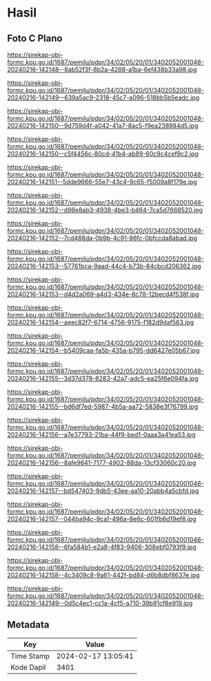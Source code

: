 # Hasil

## Foto C Plano

https://sirekap-obj-formc.kpu.go.id/1687/pemilu/pdpr/34/02/05/20/01/3402052001048-20240216-142148--8ab52f3f-8b2a-4288-a1ba-6ef438b33a98.jpg

https://sirekap-obj-formc.kpu.go.id/1687/pemilu/pdpr/34/02/05/20/01/3402052001048-20240216-142149--639a5ac9-2318-45c7-a096-518bb5b5eadc.jpg

https://sirekap-obj-formc.kpu.go.id/1687/pemilu/pdpr/34/02/05/20/01/3402052001048-20240216-142150--9d759d4f-a042-41a7-8ac5-f9ea238984d5.jpg

https://sirekap-obj-formc.kpu.go.id/1687/pemilu/pdpr/34/02/05/20/01/3402052001048-20240216-142150--c5f4456c-80cd-41b4-ab89-60c9c4cef9c2.jpg

https://sirekap-obj-formc.kpu.go.id/1687/pemilu/pdpr/34/02/05/20/01/3402052001048-20240216-142151--5dde9666-55e7-43c4-9c65-f5009a8f179e.jpg

https://sirekap-obj-formc.kpu.go.id/1687/pemilu/pdpr/34/02/05/20/01/3402052001048-20240216-142152--d98e8ab3-4938-4be3-b464-7ca5d7668520.jpg

https://sirekap-obj-formc.kpu.go.id/1687/pemilu/pdpr/34/02/05/20/01/3402052001048-20240216-142152--7cd488da-0b9b-4c91-86fc-0bfccda8abad.jpg

https://sirekap-obj-formc.kpu.go.id/1687/pemilu/pdpr/34/02/05/20/01/3402052001048-20240216-142153--57761bca-9aad-44c4-b73b-84cbcd206362.jpg

https://sirekap-obj-formc.kpu.go.id/1687/pemilu/pdpr/34/02/05/20/01/3402052001048-20240216-142153--d4d2a069-a4d3-434e-8c78-12becd4f538f.jpg

https://sirekap-obj-formc.kpu.go.id/1687/pemilu/pdpr/34/02/05/20/01/3402052001048-20240216-142154--aeec82f7-6714-4756-9175-f182d9daf563.jpg

https://sirekap-obj-formc.kpu.go.id/1687/pemilu/pdpr/34/02/05/20/01/3402052001048-20240216-142154--b5409caa-fa5b-435a-b795-dd6427e05b67.jpg

https://sirekap-obj-formc.kpu.go.id/1687/pemilu/pdpr/34/02/05/20/01/3402052001048-20240216-142155--3d37d378-8283-42a7-adc5-ea25f6e094fa.jpg

https://sirekap-obj-formc.kpu.go.id/1687/pemilu/pdpr/34/02/05/20/01/3402052001048-20240216-142155--bd6df7ed-5987-4b5a-aa72-5838e3f76799.jpg

https://sirekap-obj-formc.kpu.go.id/1687/pemilu/pdpr/34/02/05/20/01/3402052001048-20240216-142156--a7e37793-21ba-44f9-bed1-0aaa3a41ea53.jpg

https://sirekap-obj-formc.kpu.go.id/1687/pemilu/pdpr/34/02/05/20/01/3402052001048-20240216-142156--8afe9641-7177-4902-88da-13cf33060c20.jpg

https://sirekap-obj-formc.kpu.go.id/1687/pemilu/pdpr/34/02/05/20/01/3402052001048-20240216-142157--bd547403-9db5-43ee-aa10-20abb4a5cbfd.jpg

https://sirekap-obj-formc.kpu.go.id/1687/pemilu/pdpr/34/02/05/20/01/3402052001048-20240216-142157--044ba94c-9ca1-496a-8e6c-601fb6d19ef8.jpg

https://sirekap-obj-formc.kpu.go.id/1687/pemilu/pdpr/34/02/05/20/01/3402052001048-20240216-142158--6fa584b1-e2a8-4f83-9406-308ebf0793f9.jpg

https://sirekap-obj-formc.kpu.go.id/1687/pemilu/pdpr/34/02/05/20/01/3402052001048-20240216-142158--4c3409c8-9a61-442f-bd84-d6b8dbf8637e.jpg

https://sirekap-obj-formc.kpu.go.id/1687/pemilu/pdpr/34/02/05/20/01/3402052001048-20240216-142149--0d5c4ec1-cc1a-4cf5-a710-39b91cf8e919.jpg


## Metadata

| Key        | Value               |
| ---------- | ------------------- |
| Time Stamp | 2024-02-17 13:05:41 |
| Kode Dapil | 3401                |



